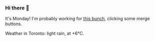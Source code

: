 ### Hi there :wave:

It's Monday! I'm probably working for [this bunch](https://github.com/kohofinancial), clicking some merge buttons.

Weather in Toronto: light rain, at +6°C.
